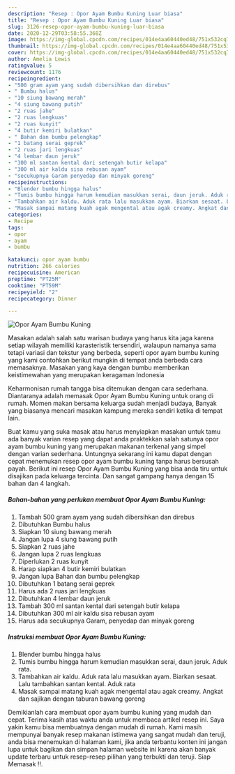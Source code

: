 ```yaml
---
description: "Resep : Opor Ayam Bumbu Kuning Luar biasa"
title: "Resep : Opor Ayam Bumbu Kuning Luar biasa"
slug: 3126-resep-opor-ayam-bumbu-kuning-luar-biasa
date: 2020-12-29T03:58:55.368Z
image: https://img-global.cpcdn.com/recipes/014e4aa60440ed48/751x532cq70/opor-ayam-bumbu-kuning-foto-resep-utama.jpg
thumbnail: https://img-global.cpcdn.com/recipes/014e4aa60440ed48/751x532cq70/opor-ayam-bumbu-kuning-foto-resep-utama.jpg
cover: https://img-global.cpcdn.com/recipes/014e4aa60440ed48/751x532cq70/opor-ayam-bumbu-kuning-foto-resep-utama.jpg
author: Amelia Lewis
ratingvalue: 5
reviewcount: 1176
recipeingredient:
- "500 gram ayam yang sudah dibersihkan dan direbus"
- " Bumbu halus"
- "10 siung bawang merah"
- "4 siung bawang putih"
- "2 ruas jahe"
- "2 ruas lengkuas"
- "2 ruas kunyit"
- "4 butir kemiri bulatkan"
- " Bahan dan bumbu pelengkap"
- "1 batang serai geprek"
- "2 ruas jari lengkuas"
- "4 lembar daun jeruk"
- "300 ml santan kental dari setengah butir kelapa"
- "300 ml air kaldu sisa rebusan ayam"
- "secukupnya Garam penyedap dan minyak goreng"
recipeinstructions:
- "Blender bumbu hingga halus"
- "Tumis bumbu hingga harum kemudian masukkan serai, daun jeruk. Aduk rata."
- "Tambahkan air kaldu. Aduk rata lalu masukkan ayam. Biarkan sesaat. Lalu tambahkan santan kental. Aduk rata"
- "Masak sampai matang kuah agak mengental atau agak creamy. Angkat dan sajikan dengan taburan bawang goreng"
categories:
- Recipe
tags:
- opor
- ayam
- bumbu

katakunci: opor ayam bumbu 
nutrition: 266 calories
recipecuisine: American
preptime: "PT25M"
cooktime: "PT59M"
recipeyield: "2"
recipecategory: Dinner

---
```



![Opor Ayam Bumbu Kuning](https://img-global.cpcdn.com/recipes/014e4aa60440ed48/751x532cq70/opor-ayam-bumbu-kuning-foto-resep-utama.jpg)

Masakan adalah salah satu warisan budaya yang harus kita jaga karena setiap wilayah memiliki karasteristik tersendiri, walaupun namanya sama tetapi variasi dan tekstur yang berbeda, seperti opor ayam bumbu kuning yang kami contohkan berikut mungkin di tempat anda berbeda cara memasaknya. Masakan yang kaya dengan bumbu memberikan keistimewahan yang merupakan keragaman Indonesia



Keharmonisan rumah tangga bisa ditemukan dengan cara sederhana. Diantaranya adalah memasak Opor Ayam Bumbu Kuning untuk orang di rumah. Momen makan bersama keluarga sudah menjadi budaya, Banyak yang biasanya mencari masakan kampung mereka sendiri ketika di tempat lain.

Buat kamu yang suka masak atau harus menyiapkan masakan untuk tamu ada banyak varian resep yang dapat anda praktekkan salah satunya opor ayam bumbu kuning yang merupakan makanan terkenal yang simpel dengan varian sederhana. Untungnya sekarang ini kamu dapat dengan cepat menemukan resep opor ayam bumbu kuning tanpa harus bersusah payah.
Berikut ini resep Opor Ayam Bumbu Kuning yang bisa anda tiru untuk disajikan pada keluarga tercinta. Dan sangat gampang hanya dengan 15 bahan dan 4 langkah.


<!--inarticleads1-->

##### Bahan-bahan yang perlukan membuat Opor Ayam Bumbu Kuning:

1. Tambah 500 gram ayam yang sudah dibersihkan dan direbus
1. Dibutuhkan  Bumbu halus
1. Siapkan 10 siung bawang merah
1. Jangan lupa 4 siung bawang putih
1. Siapkan 2 ruas jahe
1. Jangan lupa 2 ruas lengkuas
1. Diperlukan 2 ruas kunyit
1. Harap siapkan 4 butir kemiri bulatkan
1. Jangan lupa  Bahan dan bumbu pelengkap
1. Dibutuhkan 1 batang serai geprek
1. Harus ada 2 ruas jari lengkuas
1. Dibutuhkan 4 lembar daun jeruk
1. Tambah 300 ml santan kental dari setengah butir kelapa
1. Dibutuhkan 300 ml air kaldu sisa rebusan ayam
1. Harus ada secukupnya Garam, penyedap dan minyak goreng




<!--inarticleads2-->

##### Instruksi membuat  Opor Ayam Bumbu Kuning:

1. Blender bumbu hingga halus
1. Tumis bumbu hingga harum kemudian masukkan serai, daun jeruk. Aduk rata.
1. Tambahkan air kaldu. Aduk rata lalu masukkan ayam. Biarkan sesaat. Lalu tambahkan santan kental. Aduk rata
1. Masak sampai matang kuah agak mengental atau agak creamy. Angkat dan sajikan dengan taburan bawang goreng




Demikianlah cara membuat opor ayam bumbu kuning yang mudah dan cepat. Terima kasih atas waktu anda untuk membaca artikel resep ini. Saya yakin kamu bisa membuatnya dengan mudah di rumah. Kami masih mempunyai banyak resep makanan istimewa yang sangat mudah dan teruji, anda bisa menemukan di halaman kami, jika anda terbantu konten ini jangan lupa untuk bagikan dan simpan halaman website ini karena akan banyak update terbaru untuk resep-resep pilihan yang terbukti dan teruji. Siap Memasak !!. 
